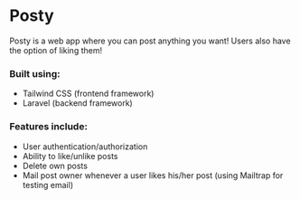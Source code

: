 # Posty

Posty is a web app where you can post anything you want! Users also have the option of liking them!

### Built using:
- Tailwind CSS (frontend framework)
- Laravel (backend framework)

### Features include:
- User authentication/authorization
- Ability to like/unlike posts
- Delete own posts
- Mail post owner whenever a user likes his/her post (using Mailtrap for testing email)